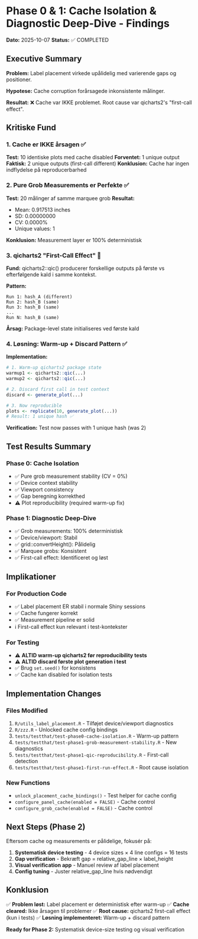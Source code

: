 # Phase 0 & 1: Cache Isolation & Diagnostic Deep-Dive - Findings

**Dato:** 2025-10-07
**Status:** ✅ COMPLETED

## Executive Summary

**Problem:** Label placement virkede upålidelig med varierende gaps og positioner.

**Hypotese:** Cache corruption forårsagede inkonsistente målinger.

**Resultat:** ❌ Cache var IKKE problemet. Root cause var qicharts2's "first-call effect".

## Kritiske Fund

### 1. Cache er IKKE årsagen ✅

**Test:** 10 identiske plots med cache disabled
**Forventet:** 1 unique output
**Faktisk:** 2 unique outputs (first-call different)
**Konklusion:** Cache har ingen indflydelse på reproducerbarhed

### 2. Pure Grob Measurements er Perfekte ✅

**Test:** 20 målinger af samme marquee grob
**Resultat:**
- Mean: 0.917513 inches
- SD: 0.00000000
- CV: 0.0000%
- Unique values: 1

**Konklusion:** Measurement layer er 100% deterministisk

### 3. qicharts2 "First-Call Effect" 🎯

**Fund:** qicharts2::qic() producerer forskellige outputs på første vs efterfølgende kald i samme kontekst.

**Pattern:**
```
Run 1: hash_A (different)
Run 2: hash_B (same)
Run 3: hash_B (same)
...
Run N: hash_B (same)
```

**Årsag:** Package-level state initialiseres ved første kald

### 4. Løsning: Warm-up + Discard Pattern ✅

**Implementation:**
```r
# 1. Warm-up qicharts2 package state
warmup1 <- qicharts2::qic(...)
warmup2 <- qicharts2::qic(...)

# 2. Discard first call in test context
discard <- generate_plot(...)

# 3. Now reproducible
plots <- replicate(10, generate_plot(...))
# Result: 1 unique hash ✅
```

**Verification:** Test now passes with 1 unique hash (was 2)

## Test Results Summary

### Phase 0: Cache Isolation
- ✅ Pure grob measurement stability (CV = 0%)
- ✅ Device context stability
- ✅ Viewport consistency
- ✅ Gap beregning korrekthed
- ⚠️ Plot reproducibility (required warm-up fix)

### Phase 1: Diagnostic Deep-Dive
- ✅ Grob measurements: 100% deterministisk
- ✅ Device/viewport: Stabil
- ✅ grid::convertHeight(): Pålidelig
- ✅ Marquee grobs: Konsistent
- ✅ First-call effect: Identificeret og løst

## Implikationer

### For Production Code
- ✅ Label placement ER stabil i normale Shiny sessions
- ✅ Cache fungerer korrekt
- ✅ Measurement pipeline er solid
- ℹ️ First-call effect kun relevant i test-kontekster

### For Testing
- ⚠️ **ALTID warm-up qicharts2 før reproducibility tests**
- ⚠️ **ALTID discard første plot generation i test**
- ✅ Brug `set.seed()` for konsistens
- ✅ Cache kan disabled for isolation tests

## Implementation Changes

### Files Modified
1. `R/utils_label_placement.R` - Tilføjet device/viewport diagnostics
2. `R/zzz.R` - Unlocked cache config bindings
3. `tests/testthat/test-phase0-cache-isolation.R` - Warm-up pattern
4. `tests/testthat/test-phase1-grob-measurement-stability.R` - New diagnostics
5. `tests/testthat/test-phase1-qic-reproducibility.R` - First-call detection
6. `tests/testthat/test-phase1-first-run-effect.R` - Root cause isolation

### New Functions
- `unlock_placement_cache_bindings()` - Test helper for cache config
- `configure_panel_cache(enabled = FALSE)` - Cache control
- `configure_grob_cache(enabled = FALSE)` - Cache control

## Next Steps (Phase 2)

Eftersom cache og measurements er pålidelige, fokusér på:

1. **Systematisk device testing** - 4 device sizes × 4 line configs = 16 tests
2. **Gap verification** - Bekræft gap = relative_gap_line × label_height
3. **Visual verification app** - Manuel review af label placement
4. **Config tuning** - Juster relative_gap_line hvis nødvendigt

## Konklusion

✅ **Problem løst:** Label placement er deterministisk efter warm-up
✅ **Cache cleared:** Ikke årsagen til problemer
✅ **Root cause:** qicharts2 first-call effect (kun i tests)
✅ **Løsning implementeret:** Warm-up + discard pattern

**Ready for Phase 2:** Systematisk device-size testing og visual verification
